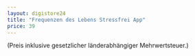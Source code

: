 ```yaml
---
layout: digistore24
title: "Frequenzen des Lebens Stressfrei App"
price: 39
---
```

(Preis inklusive gesetzlicher l&#xE4;nderabh&#xE4;ngiger Mehrwertsteuer.)